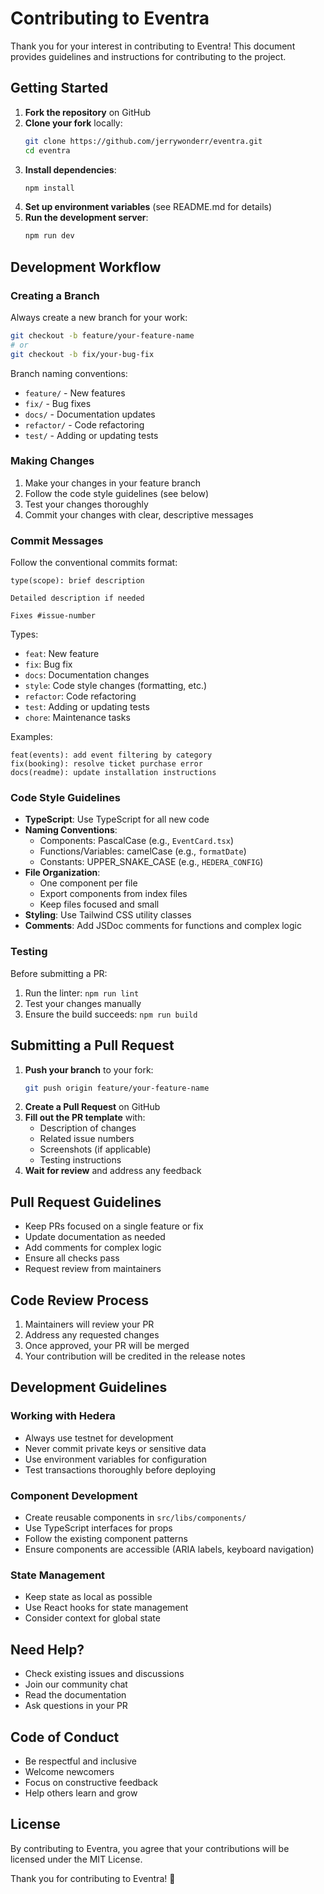 # Contributing to Eventra

Thank you for your interest in contributing to Eventra! This document provides guidelines and instructions for contributing to the project.

## Getting Started

1. **Fork the repository** on GitHub
2. **Clone your fork** locally:
   ```bash
   git clone https://github.com/jerrywonderr/eventra.git
   cd eventra
   ```
3. **Install dependencies**:
   ```bash
   npm install
   ```
4. **Set up environment variables** (see README.md for details)
5. **Run the development server**:
   ```bash
   npm run dev
   ```

## Development Workflow

### Creating a Branch

Always create a new branch for your work:

```bash
git checkout -b feature/your-feature-name
# or
git checkout -b fix/your-bug-fix
```

Branch naming conventions:

- `feature/` - New features
- `fix/` - Bug fixes
- `docs/` - Documentation updates
- `refactor/` - Code refactoring
- `test/` - Adding or updating tests

### Making Changes

1. Make your changes in your feature branch
2. Follow the code style guidelines (see below)
3. Test your changes thoroughly
4. Commit your changes with clear, descriptive messages

### Commit Messages

Follow the conventional commits format:

```
type(scope): brief description

Detailed description if needed

Fixes #issue-number
```

Types:

- `feat`: New feature
- `fix`: Bug fix
- `docs`: Documentation changes
- `style`: Code style changes (formatting, etc.)
- `refactor`: Code refactoring
- `test`: Adding or updating tests
- `chore`: Maintenance tasks

Examples:

```
feat(events): add event filtering by category
fix(booking): resolve ticket purchase error
docs(readme): update installation instructions
```

### Code Style Guidelines

- **TypeScript**: Use TypeScript for all new code
- **Naming Conventions**:
  - Components: PascalCase (e.g., `EventCard.tsx`)
  - Functions/Variables: camelCase (e.g., `formatDate`)
  - Constants: UPPER_SNAKE_CASE (e.g., `HEDERA_CONFIG`)
- **File Organization**:
  - One component per file
  - Export components from index files
  - Keep files focused and small
- **Styling**: Use Tailwind CSS utility classes
- **Comments**: Add JSDoc comments for functions and complex logic

### Testing

Before submitting a PR:

1. Run the linter: `npm run lint`
2. Test your changes manually
3. Ensure the build succeeds: `npm run build`

## Submitting a Pull Request

1. **Push your branch** to your fork:
   ```bash
   git push origin feature/your-feature-name
   ```
2. **Create a Pull Request** on GitHub
3. **Fill out the PR template** with:
   - Description of changes
   - Related issue numbers
   - Screenshots (if applicable)
   - Testing instructions
4. **Wait for review** and address any feedback

## Pull Request Guidelines

- Keep PRs focused on a single feature or fix
- Update documentation as needed
- Add comments for complex logic
- Ensure all checks pass
- Request review from maintainers

## Code Review Process

1. Maintainers will review your PR
2. Address any requested changes
3. Once approved, your PR will be merged
4. Your contribution will be credited in the release notes

## Development Guidelines

### Working with Hedera

- Always use testnet for development
- Never commit private keys or sensitive data
- Use environment variables for configuration
- Test transactions thoroughly before deploying

### Component Development

- Create reusable components in `src/libs/components/`
- Use TypeScript interfaces for props
- Follow the existing component patterns
- Ensure components are accessible (ARIA labels, keyboard navigation)

### State Management

- Keep state as local as possible
- Use React hooks for state management
- Consider context for global state

## Need Help?

- Check existing issues and discussions
- Join our community chat
- Read the documentation
- Ask questions in your PR

## Code of Conduct

- Be respectful and inclusive
- Welcome newcomers
- Focus on constructive feedback
- Help others learn and grow

## License

By contributing to Eventra, you agree that your contributions will be licensed under the MIT License.

Thank you for contributing to Eventra! 🎉
